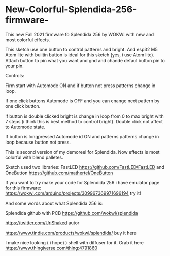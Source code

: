 # New-Colorful-Splendida-256-firmware-
This new Fall 2021 firmware fo Splendida 256 by WOKWI with new and most colorful effects.

This sketch use one button to control patterns and bright. And esp32 M5 Atom lite with builtin button is ideal for this sketch (yes, i use Atom lite).
Attach button to pin what you want and gnd and chande defaul button pin to your pin.

Controls: 

Firm start with Automode ON and if button not press patterns change in loop. 

If one click buttons Automode is OFF and you can cnange next pattern by one click button.

if button is double clicked bright is change in loop from 0 to max bright with 7 steps (i think this is best method to control bright). Double click not affect to Automode state.

If button is longpressed Automode id ON and patterns patterns change in loop because button not press.

This is second version of my demoreel for Splendida. Now effects is most colorful with blend palletes. 

Sketch used two libraries: FastLED https://github.com/FastLED/FastLED and OneButton https://github.com/mathertel/OneButton

If you want to try make your code for Splendida 256 i have emulator page for this firmware: https://wokwi.com/arduino/projects/309967369971696194 try it!

And some words about what Splendida 256 is:

Splendida github with PCB https://github.com/wokwi/splendida

https://twitter.com/UriShaked autor

https://www.tindie.com/products/wokwi/splendida/ buy it here

I make nice looking ( i hope) ) shell with diffuser for it. Grab it here https://www.thingiverse.com/thing:4791860   
